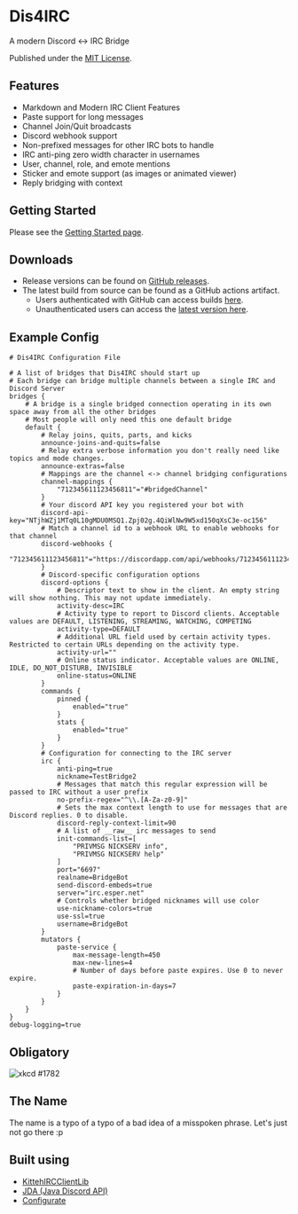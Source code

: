 Dis4IRC
=======
A modern Discord <-> IRC Bridge

Published under the [MIT License](https://github.com/zachbr/Dis4IRC/blob/master/LICENSE.md).

Features
--------
* Markdown and Modern IRC Client Features
* Paste support for long messages
* Channel Join/Quit broadcasts
* Discord webhook support
* Non-prefixed messages for other IRC bots to handle
* IRC anti-ping zero width character in usernames
* User, channel, role, and emote mentions
* Sticker and emote support (as images or animated viewer)
* Reply bridging with context

Getting Started
---------------
Please see the [Getting Started page](https://github.com/zachbr/Dis4IRC/blob/master/docs/Getting-Started.md).

Downloads
---------
* Release versions can be found on [GitHub releases](https://github.com/zachbr/Dis4IRC/releases).  
* The latest build from source can be found as a GitHub actions artifact.
  * Users authenticated with GitHub can access builds [here](https://github.com/zachbr/Dis4IRC/actions?query=event%3Apush+is%3Asuccess+branch%3Amaster).
  * Unauthenticated users can access the [latest version here](https://nightly.link/zachbr/Dis4IRC/workflows/gradle/master/dis4irc-jar).

Example Config
--------------
```hocon
# Dis4IRC Configuration File

# A list of bridges that Dis4IRC should start up
# Each bridge can bridge multiple channels between a single IRC and Discord Server
bridges {
    # A bridge is a single bridged connection operating in its own space away from all the other bridges
    # Most people will only need this one default bridge
    default {
        # Relay joins, quits, parts, and kicks
        announce-joins-and-quits=false
        # Relay extra verbose information you don't really need like topics and mode changes.
        announce-extras=false
        # Mappings are the channel <-> channel bridging configurations
        channel-mappings {
            "712345611123456811"="#bridgedChannel"
        }
        # Your discord API key you registered your bot with
        discord-api-key="NTjhWZj1MTq0L10gMDU0MSQ1.Zpj02g.4QiWlNw9W5xd150qXsC3e-oc156"
        # Match a channel id to a webhook URL to enable webhooks for that channel
        discord-webhooks {
            "712345611123456811"="https://discordapp.com/api/webhooks/712345611123456811/blahblahurl"
        }
        # Discord-specific configuration options
        discord-options {
            # Descriptor text to show in the client. An empty string will show nothing. This may not update immediately.
            activity-desc=IRC
            # Activity type to report to Discord clients. Acceptable values are DEFAULT, LISTENING, STREAMING, WATCHING, COMPETING
            activity-type=DEFAULT
            # Additional URL field used by certain activity types. Restricted to certain URLs depending on the activity type.
            activity-url=""
            # Online status indicator. Acceptable values are ONLINE, IDLE, DO_NOT_DISTURB, INVISIBLE
            online-status=ONLINE
        }
        commands {
            pinned {
                enabled="true"
            }
            stats {
                enabled="true"
            }
        }
        # Configuration for connecting to the IRC server
        irc {
            anti-ping=true
            nickname=TestBridge2
            # Messages that match this regular expression will be passed to IRC without a user prefix
            no-prefix-regex="^\\.[A-Za-z0-9]"
            # Sets the max context length to use for messages that are Discord replies. 0 to disable.
            discord-reply-context-limit=90
            # A list of __raw__ irc messages to send
            init-commands-list=[
                "PRIVMSG NICKSERV info",
                "PRIVMSG NICKSERV help"
            ]
            port="6697"
            realname=BridgeBot
            send-discord-embeds=true
            server="irc.esper.net"
            # Controls whether bridged nicknames will use color
            use-nickname-colors=true
            use-ssl=true
            username=BridgeBot
        }
        mutators {
            paste-service {
                max-message-length=450
                max-new-lines=4
                # Number of days before paste expires. Use 0 to never expire.
                paste-expiration-in-days=7
            }
        }
    }
}
debug-logging=true

```

Obligatory
----------
![xkcd #1782](https://imgs.xkcd.com/comics/team_chat.png)

The Name
--------
The name is a typo of a typo of a bad idea of a misspoken phrase.
Let's just not go there :p

Built using
-----------
* [KittehIRCClientLib](https://github.com/KittehOrg/KittehIRCClientLib)
* [JDA (Java Discord API)](https://github.com/DV8FromTheWorld/JDA)
* [Configurate](https://github.com/SpongePowered/configurate)

